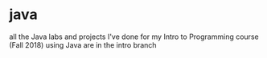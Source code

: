 # java
all the Java labs and projects I've done for my Intro to Programming course (Fall 2018) using Java are in the intro branch
